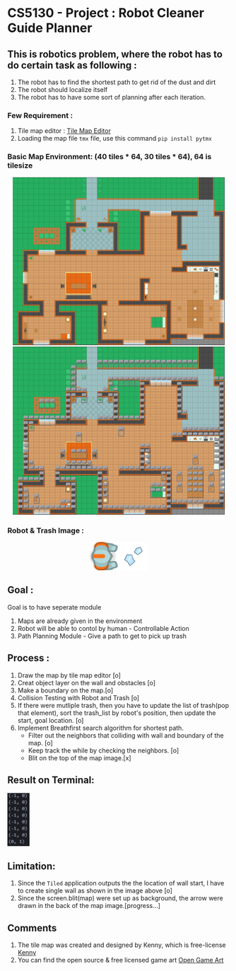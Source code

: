 # CS5130 - Project : Robot Cleaner Guide Planner 

## This is robotics problem, where the robot has to do certain task as following :
1. The robot has to find the shortest path to get rid of the dust and dirt
2. The robot should localize itself
3. The robot has to have some sort of planning after each iteration.

### Few Requirement : 
1. Tile map editor : [Tile Map Editor](https://www.mapeditor.org/)
2. Loading the map file ``tmx`` file, use this command ``pip install pytmx``

### Basic Map Environment: (40 tiles * 64, 30 tiles * 64), 64 is tilesize 
<p align="center">
  <img src="./image/map_image.PNG" width="480" height="380" >
  <img src="./image/snap_object.PNG" width="480" height="380">
</p>

### Robot & Trash Image :
<p align="center">
  <img src="./image/robot.png" width="64" height="64" >
  <img src="./image/trash.png" width="64" height="64">
</p>

## Goal : 
Goal is to have seperate module
1. Maps are already given in the environment 
2. Robot will be able to contol by human - Controllable Action
3. Path Planning Module - Give a path to get to pick up trash

## Process : 
1. Draw the map by tile map editor [o]
2. Creat object layer on the wall and obstacles [o]
3. Make a boundary on the map.[o]
4. Collision Testing with Robot and Trash [o]
5. If there were mutliple trash, then you have to update the list of trash(pop that element), sort the trash_list by robot's position, then update the start, goal location. [o]
6. Implement Breathfirst search algorithm for shortest path.
   - Filter out the neighbors that colliding with wall and boundary of the map. [o]
   - Keep track the while by checking the neighbors. [o]
   - Blit on the top of the map image.[x]

## Result on Terminal:
<img src="./image/result.png" width="50" height="120" >

## Limitation:
1. Since the ``Tiled`` application outputs the the location of wall start, I have to create single wall as shown in the image above [o]
2. Since the screen.blit(map) were set up as background, the arrow were drawn in the back of the map image.[progress...]

## Comments 
1. The tile map was created and designed by Kenny, which is free-license [Kenny](https://kenney.nl/assets/topdown-shooter)
2. You can find the open source & free licensed game art [Open Game Art](https://opengameart.org/)

